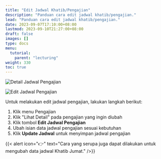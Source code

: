 ```yaml
---
title: "Edit Jadwal Khatib/Pengajian"
description: "Panduan cara edit jadwal khatib/pengajian."
lead: "Panduan cara edit jadwal khatib/pengajian."
date: 2023-09-07T17:10:00+08:00
lastmod: 2023-09-10T21:27:00+08:00
draft: false
images: []
type: docs
menu:
  tutorial:
    parent: "lecturing"
weight: 330
toc: true
---
```

![Detail Jadwal Pengajian](images/desktop-view/15-jadwal-pengajian-03.jpg "Detail Jadwal Pengajian")

![Edit Jadwal Pengajian](images/desktop-view/18-edit-jadwal-pengajian.jpg "Edit Jadwal Pengajian")

Untuk melakukan edit jadwal pengajian, lakukan langkah berikut:

1. Klik menu Pengajian
1. Klik "Lihat Detail" pada pengajian yang ingin diubah
1. Klik tombol **Edit Jadwal Pengajian**
1. Ubah isian data jadwal pengajian sesuai kebutuhan
1. Klik **Update Jadwal** untuk menyimpan jadwal pengajian

{{< alert icon="👉" text="Cara yang serupa juga dapat dilakukan untuk mengubah data jadwal Khatib Jumat." />}}
